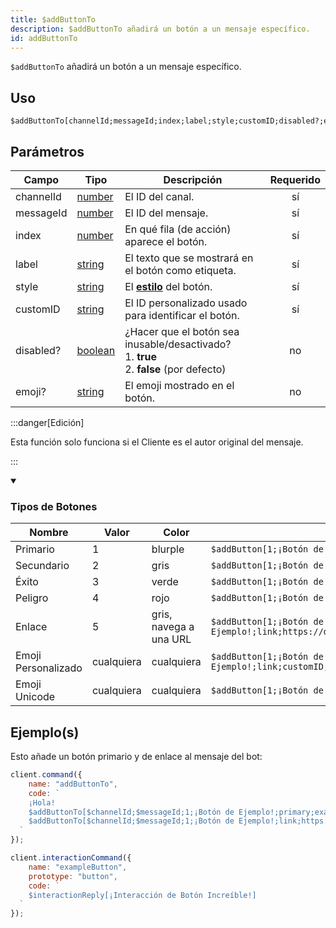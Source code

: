 ```yaml
---
title: $addButtonTo
description: $addButtonTo añadirá un botón a un mensaje específico.
id: addButtonTo
---
```


`$addButtonTo` añadirá un botón a un mensaje específico.

## Uso

```aoi
$addButtonTo[channelId;messageId;index;label;style;customID;disabled?;emoji?]
```

## Parámetros

| Campo     | Tipo                                                                                                | Descripción                                                                                                              | Requerido |
| --------- | --------------------------------------------------------------------------------------------------- | ------------------------------------------------------------------------------------------------------------------------ | :-------: |
| channelId | [number](https://developer.mozilla.org/en-US/docs/Web/JavaScript/Reference/Global_Objects/Number)   | El ID del canal.                                                                                                         |   sí      |
| messageId | [number](https://developer.mozilla.org/en-US/docs/Web/JavaScript/Reference/Global_Objects/Number)   | El ID del mensaje.                                                                                                       |   sí      |
| index     | [number](https://developer.mozilla.org/en-US/docs/Web/JavaScript/Reference/Global_Objects/Number)   | En qué fila (de acción) aparece el botón.                                                                                |   sí      |
| label     | [string](https://developer.mozilla.org/en-US/docs/Web/JavaScript/Reference/Global_Objects/String)   | El texto que se mostrará en el botón como etiqueta.                                                                      |   sí      |
| style     | [string](https://developer.mozilla.org/en-US/docs/Web/JavaScript/Reference/Global_Objects/String)   | El **[estilo](https://discord.com/developers/docs/interactions/message-components#button-object-button-styles)** del botón. |   sí      |
| customID  | [string](https://developer.mozilla.org/en-US/docs/Web/JavaScript/Reference/Global_Objects/String)   | El ID personalizado usado para identificar el botón.                                                                     |   sí      |
| disabled? | [boolean](https://developer.mozilla.org/en-US/docs/Web/JavaScript/Reference/Global_Objects/Boolean) | ¿Hacer que el botón sea inusable/desactivado? <br /> 1. **true** <br /> 2. **false** (por defecto)                        |   no      |
| emoji?    | [string](https://developer.mozilla.org/en-US/docs/Web/JavaScript/Reference/Global_Objects/String)   | El emoji mostrado en el botón.                                                                                           |   no      |

:::danger[Edición]

Esta función solo funciona si el Cliente es el autor original del mensaje.

:::

<details open>
    <summary><h3>Tipos de Botones</h3></summary>
    <table>
      <thead>
        <tr>
          <th>Nombre</th>
          <th>Valor</th>
          <th>Color</th>
          <th></th>
        </tr>
      </thead>
      <tbody>
        <tr>
          <td>Primario</td>
          <td>1</td>
          <td>blurple</td>
          <td><code>$addButton[1;¡Botón de Ejemplo!;primary;customID;false]</code></td>
        </tr>
        <tr>
          <td>Secundario</td>
          <td>2</td>
          <td>gris</td>
          <td><code>$addButton[1;¡Botón de Ejemplo!;secondary;customID;false]</code></td>
        </tr>
        <tr>
          <td>Éxito</td>
          <td>3</td>
          <td>verde</td>
          <td><code>$addButton[1;¡Botón de Ejemplo!;success;customID;false]</code></td>
        </tr>
        <tr>
          <td>Peligro</td>
          <td>4</td>
          <td>rojo</td>
          <td><code>$addButton[1;¡Botón de Ejemplo!;danger;customID;false]</code></td>
        </tr>
        <tr>
          <td>Enlace</td>
          <td>5</td>
          <td>gris, navega a una URL</td>
          <td><code>$addButton[1;¡Botón de Ejemplo!;link;https://discord.gg;false]</code></td>
        </tr>
        <tr>
          <td>Emoji Personalizado</td>
          <td>cualquiera</td>
          <td>cualquiera</td>
          <td><code>$addButton[1;¡Botón de Ejemplo!;link;customID;false;emojiName/emojiId/emojiString]</code></td>
        </tr>
        <tr>
          <td>Emoji Unicode</td>
          <td>cualquiera</td>
          <td>cualquiera</td>
          <td><code>$addButton[1;¡Botón de Ejemplo!;link;customID;false;😀]</code></td>
        </tr>
      </tbody>
    </table>
</details>

## Ejemplo(s)

Esto añade un botón primario y de enlace al mensaje del bot:

```javascript
client.command({
    name: "addButtonTo",
    code: `
    ¡Hola!
    $addButtonTo[$channelId;$messageId;1;¡Botón de Ejemplo!;primary;exampleButton;false;💔]
    $addButtonTo[$channelId;$messageId;1;¡Botón de Ejemplo!;link;https://discord.gg;false]
  `
});
```

```javascript
client.interactionCommand({
    name: "exampleButton",
    prototype: "button",
    code: `
    $interactionReply[¡Interacción de Botón Increíble!]
  `
});
```
